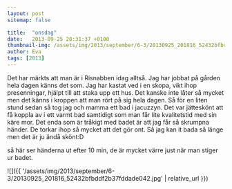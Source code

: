 ```yaml
---
layout: post
sitemap: false

title:  "onsdag"
date:   2013-09-25 20:31:37 +0100
thumbnail-img: /assets/img/2013/september/6-3/20130925_201816_52432bfbddf2b37fddade042.jpg
author: Eva
tags: [2013]
---
```


Det har märkts att man är i Risnabben idag alltså. Jag har jobbat på gården hela dagen känns det som. Jag har kastat ved i en skopa, vikt ihop presenningar,  hjälpt till att staka upp ett hus. Det kanske inte låter så mycket men det känns i kroppen att man rört på sig hela dagen. Så för en liten stund sedan så tog jag och mamma ett bad i jacuzzyn. Det var jätteskönt att få koppla av i ett varmt bad samtidigt som man får lite kvalitetstid med sin käre mor.  Det enda som är tråkigt med badet är att jag får så skrumpna händer.  De torkar ihop så mycket att det gör ont. Så jag kan it bada så länge men det är ju ändå skönt:D

så här ser händerna ut efter 10 min, de är mycket värre just när man stiger ur badet.

![]({{ '/assets/img/2013/september/6-3/20130925_201816_52432bfbddf2b37fddade042.jpg'  | relative_url }})

